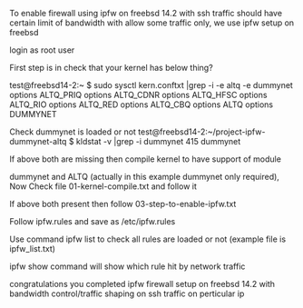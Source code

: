 To enable firewall using ipfw on freebsd 14.2 with ssh traffic should have certain limit of bandwidth with allow some traffic only, we use ipfw setup on freebsd

login as root user

First step is in check that your kernel has below thing?

test@freebsd14-2:~ $ sudo sysctl kern.conftxt |grep -i -e altq -e dummynet
options ALTQ_PRIQ
options ALTQ_CDNR
options ALTQ_HFSC
options ALTQ_RIO
options ALTQ_RED
options ALTQ_CBQ
options ALTQ
options DUMMYNET

Check dummynet is loaded or not
test@freebsd14-2:~/project-ipfw-dummynet-altq $ kldstat -v |grep -i dummynet
415 dummynet


If above both are missing then compile kernel to have support of module

dummynet and ALTQ (actually in this example dummynet only required), 
Now Check file 01-kernel-compile.txt and follow it

If above both present then follow 03-step-to-enable-ipfw.txt

Follow ipfw.rules and save as /etc/ipfw.rules

Use command ipfw list to check all rules are loaded or not (example file is ipfw_list.txt)

ipfw show command will show which rule hit by network traffic

congratulations you completed ipfw firewall setup on freebsd 14.2 with bandwidth control/traffic shaping on ssh traffic on perticular ip



